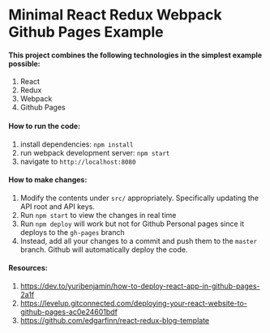 # Minimal React Redux Webpack Github Pages Example

#### This project combines the following technologies in the simplest example possible:

1. React
2. Redux
3. Webpack
4. Github Pages

#### How to run the code:
1. install dependencies: `npm install`
2. run webpack development server: `npm start`
3. navigate to `http://localhost:8080`

#### How to make changes:
1. Modify the contents under `src/` appropriately. Specifically updating the API root and API keys.
2. Run `npm start` to view the changes in real time
3. Run `npm deploy` will work but not for Github Personal pages since it deploys to the `gh-pages` branch
4. Instead, add all your changes to a commit and push them to the `master` branch. Github will automatically deploy the code.

#### Resources:
1. https://dev.to/yuribenjamin/how-to-deploy-react-app-in-github-pages-2a1f
2. https://levelup.gitconnected.com/deploying-your-react-website-to-github-pages-ac0e24601bdf
3. https://github.com/edgarfinn/react-redux-blog-template
